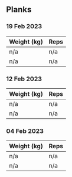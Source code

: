 ## Planks

### 19 Feb 2023

| Weight (kg) | Reps |
| ----------- | ---- |
| n/a | n/a |
| n/a | n/a |

### 12 Feb 2023

| Weight (kg) | Reps |
| ----------- | ---- |
| n/a | n/a |
| n/a | n/a |

### 04 Feb 2023

| Weight (kg) | Reps |
| ----------- | ---- |
| n/a | n/a |
| n/a | n/a |